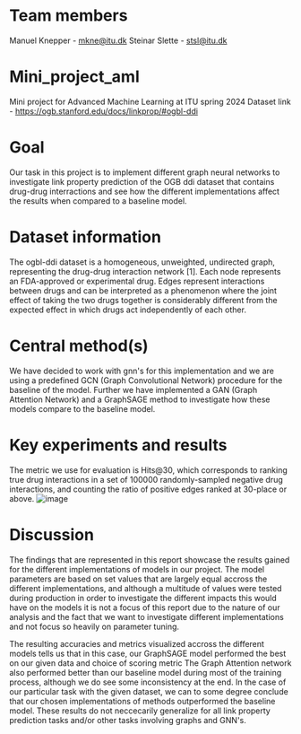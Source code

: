 # Team members
Manuel Knepper - mkne@itu.dk
Steinar Slette - stsl@itu.dk

# Mini_project_aml
Mini project for Advanced Machine Learning at ITU spring 2024
Dataset link - https://ogb.stanford.edu/docs/linkprop/#ogbl-ddi

# Goal
Our task in this project is to implement different graph neural networks to investigate link property prediction of the OGB ddi dataset that contains drug-drug interractions
and see how the different implementations affect the results when compared to a baseline model. 

# Dataset information
The ogbl-ddi dataset is a homogeneous, unweighted, undirected graph, representing the drug-drug interaction network [1]. Each node represents an FDA-approved or experimental drug. Edges represent interactions between drugs and can be interpreted as a phenomenon where the joint effect of taking the two drugs together is considerably different from the expected effect in which drugs act independently of each other.

# Central method(s) 
We have decided to work with gnn's for this implementation and we are using a predefined GCN (Graph Convolutional Network) procedure for the baseline of the model. Further we have implemented a GAN (Graph Attention Network) and a GraphSAGE method to investigate how these models compare to the baseline model. 

# Key experiments and results 
The metric we use for evaluation is Hits@30, which corresponds to ranking true drug interactions in a set of 100000 randomly-sampled negative drug interactions, and counting the ratio of positive edges ranked at 30-place or above.
![image](https://github.com/Steinar-Slette/mini_project_aml/assets/71990567/0322b0fb-d384-473f-89ab-03a12f8c7ea1)

# Discussion 

The findings that are represented in this report showcase the results gained for the different implementations of models in our project.
The model parameters are based on set values that are largely equal accross the different implementations, and although a multitude of values were tested during production in order to investigate the different impacts this would have on the models it is not a focus of this report due to the nature of our analysis and the fact that we want to investigate different implementations and not focus so heavily on parameter tuning. 

The resulting accuracies and metrics visualized accross the different models tells us that in this case, our GraphSAGE model performed the best on our given data and choice of scoring metric The Graph Attention network also performed better than our baseline model during most of the training process, although we do see some inconsistency at the end. In the case of our particular task with the given dataset, we can to some degree conclude that our chosen implementations of methods outperformed the baseline model. These results do not neccecarily generalize for all link property prediction tasks and/or other tasks involving graphs and GNN's.
